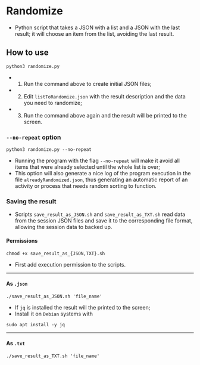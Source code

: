 # Randomize

- Python script that takes a JSON with a list and a JSON with the last result; it will choose an item from the list, avoiding the last result.

## How to use

```console
python3 randomize.py
```

- 1. Run the command above to create initial JSON files;
- 2. Edit `listToRandomize.json` with the result description and the data you need to randomize;
- 3. Run the command above again and the result will be printed to the screen.

### `--no-repeat` option

```console
python3 randomize.py --no-repeat
```

- Running the program with the flag `--no-repeat` will make it avoid all items that were already selected until the whole list is over;
- This option will also generate a nice log of the program execution in the file `alreadyRandomized.json`, thus generating an automatic report of an activity or process that needs random sorting to function.

### Saving the result

- Scripts `save_result_as_JSON.sh` and `save_result_as_TXT.sh` read data from the session JSON files and save it to the corresponding file format, allowing the session data to backed up.

#### Permissions

```console
chmod +x save_result_as_{JSON,TXT}.sh
```

- First add execution permission to the scripts.

---

#### As `.json`

```
./save_result_as_JSON.sh 'file_name'
```

- If `jq` is installed the result will the printed to the screen;
- Install it on `Debian` systems with

```console
sudo apt install -y jq
```

---

#### As `.txt`

```
./save_result_as_TXT.sh 'file_name'
```

